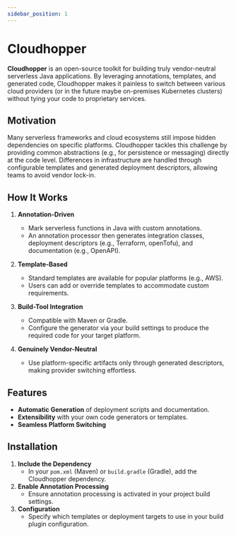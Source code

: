```yaml
---
sidebar_position: 1
---
```


# Cloudhopper

**Cloudhopper** is an open-source toolkit for building truly vendor-neutral serverless Java applications. By leveraging annotations, templates, and generated code, Cloudhopper makes it painless to switch between various cloud providers (or in the future maybe on-premises Kubernetes clusters) without tying your code to proprietary services.

## Motivation

Many serverless frameworks and cloud ecosystems still impose hidden dependencies on specific platforms. Cloudhopper tackles this challenge by providing common abstractions (e.g., for persistence or messaging) directly at the code level. Differences in infrastructure are handled through configurable templates and generated deployment descriptors, allowing teams to avoid vendor lock-in.

## How It Works

1. **Annotation-Driven**
   - Mark serverless functions in Java with custom annotations.
   - An annotation processor then generates integration classes, deployment descriptors (e.g., Terraform, openTofu), and documentation (e.g., OpenAPI).

2. **Template-Based**
   - Standard templates are available for popular platforms (e.g., AWS).
   - Users can add or override templates to accommodate custom requirements.

3. **Build-Tool Integration**
   - Compatible with Maven or Gradle.
   - Configure the generator via your build settings to produce the required code for your target platform.

4. **Genuinely Vendor-Neutral**
   - Use platform-specific artifacts only through generated descriptors, making provider switching effortless.

## Features

- **Automatic Generation** of deployment scripts and documentation.
- **Extensibility** with your own code generators or templates.
- **Seamless Platform Switching** 

## Installation

1. **Include the Dependency**
   - In your `pom.xml` (Maven) or `build.gradle` (Gradle), add the Cloudhopper dependency.
2. **Enable Annotation Processing**
   - Ensure annotation processing is activated in your project build settings.
3. **Configuration**
   - Specify which templates or deployment targets to use in your build plugin configuration.




